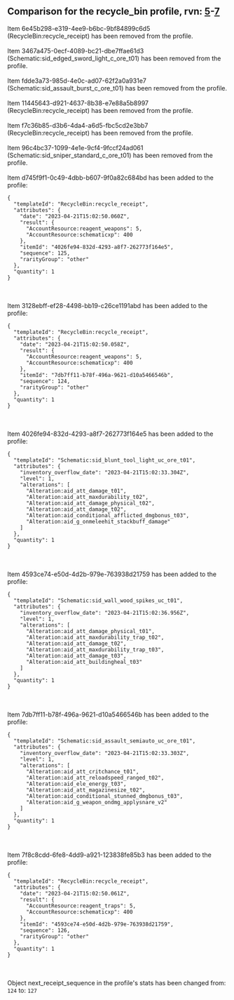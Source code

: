 ## Comparison for the recycle_bin profile, rvn: [5](https://github.com/PRO100KatYT/FortniteProfileRevisions/tree/main/profiles/recycle_bin/5%20recycle_bin.json)-[7](https://github.com/PRO100KatYT/FortniteProfileRevisions/tree/main/profiles/recycle_bin/7%20recycle_bin.json)

Item 6e45b298-e319-4ee9-b6bc-9bf84899c6d5 (RecycleBin:recycle_receipt) has been removed from the profile.
<br><br>
Item 3467a475-0ecf-4089-bc21-dbe7ffae61d3 (Schematic:sid_edged_sword_light_c_ore_t01) has been removed from the profile.
<br><br>
Item fdde3a73-985d-4e0c-ad07-62f2a0a931e7 (Schematic:sid_assault_burst_c_ore_t01) has been removed from the profile.
<br><br>
Item 11445643-d921-4637-8b38-e7e88a5b8997 (RecycleBin:recycle_receipt) has been removed from the profile.
<br><br>
Item f7c36b85-d3b6-4da4-a6d5-fbc5cd2e3bb7 (RecycleBin:recycle_receipt) has been removed from the profile.
<br><br>
Item 96c4bc37-1099-4e1e-9cf4-9fccf24ad061 (Schematic:sid_sniper_standard_c_ore_t01) has been removed from the profile.
<br><br>
Item d745f9f1-0c49-4dbb-b607-9f0a82c684bd has been added to the profile:

```
{
  "templateId": "RecycleBin:recycle_receipt",
  "attributes": {
    "date": "2023-04-21T15:02:50.060Z",
    "result": {
      "AccountResource:reagent_weapons": 5,
      "AccountResource:schematicxp": 400
    },
    "itemId": "4026fe94-832d-4293-a8f7-262773f164e5",
    "sequence": 125,
    "rarityGroup": "other"
  },
  "quantity": 1
}
```

<br><br>
Item 3128ebff-ef28-4498-bb19-c26ce1191abd has been added to the profile:

```
{
  "templateId": "RecycleBin:recycle_receipt",
  "attributes": {
    "date": "2023-04-21T15:02:50.058Z",
    "result": {
      "AccountResource:reagent_weapons": 5,
      "AccountResource:schematicxp": 400
    },
    "itemId": "7db7ff11-b78f-496a-9621-d10a5466546b",
    "sequence": 124,
    "rarityGroup": "other"
  },
  "quantity": 1
}
```

<br><br>
Item 4026fe94-832d-4293-a8f7-262773f164e5 has been added to the profile:

```
{
  "templateId": "Schematic:sid_blunt_tool_light_uc_ore_t01",
  "attributes": {
    "inventory_overflow_date": "2023-04-21T15:02:33.304Z",
    "level": 1,
    "alterations": [
      "Alteration:aid_att_damage_t01",
      "Alteration:aid_att_maxdurability_t02",
      "Alteration:aid_att_damage_physical_t02",
      "Alteration:aid_att_damage_t02",
      "Alteration:aid_conditional_afflicted_dmgbonus_t03",
      "Alteration:aid_g_onmeleehit_stackbuff_damage"
    ]
  },
  "quantity": 1
}
```

<br><br>
Item 4593ce74-e50d-4d2b-979e-763938d21759 has been added to the profile:

```
{
  "templateId": "Schematic:sid_wall_wood_spikes_uc_t01",
  "attributes": {
    "inventory_overflow_date": "2023-04-21T15:02:36.956Z",
    "level": 1,
    "alterations": [
      "Alteration:aid_att_damage_physical_t01",
      "Alteration:aid_att_maxdurability_trap_t02",
      "Alteration:aid_att_damage_t02",
      "Alteration:aid_att_maxdurability_trap_t03",
      "Alteration:aid_att_damage_t03",
      "Alteration:aid_att_buildingheal_t03"
    ]
  },
  "quantity": 1
}
```

<br><br>
Item 7db7ff11-b78f-496a-9621-d10a5466546b has been added to the profile:

```
{
  "templateId": "Schematic:sid_assault_semiauto_uc_ore_t01",
  "attributes": {
    "inventory_overflow_date": "2023-04-21T15:02:33.303Z",
    "level": 1,
    "alterations": [
      "Alteration:aid_att_critchance_t01",
      "Alteration:aid_att_reloadspeed_ranged_t02",
      "Alteration:aid_ele_energy_t03",
      "Alteration:aid_att_magazinesize_t02",
      "Alteration:aid_conditional_stunned_dmgbonus_t03",
      "Alteration:aid_g_weapon_ondmg_applysnare_v2"
    ]
  },
  "quantity": 1
}
```

<br><br>
Item 7f8c8cdd-6fe8-4dd9-a921-123838fe85b3 has been added to the profile:

```
{
  "templateId": "RecycleBin:recycle_receipt",
  "attributes": {
    "date": "2023-04-21T15:02:50.061Z",
    "result": {
      "AccountResource:reagent_traps": 5,
      "AccountResource:schematicxp": 400
    },
    "itemId": "4593ce74-e50d-4d2b-979e-763938d21759",
    "sequence": 126,
    "rarityGroup": "other"
  },
  "quantity": 1
}
```

<br><br>
Object next_receipt_sequence in the profile's stats has been changed from: `124` to: `127`
<br><br>

